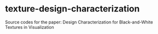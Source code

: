 # texture-design-characterization
Source codes for the paper: Design Characterization for Black-and-White Textures in Visualization

